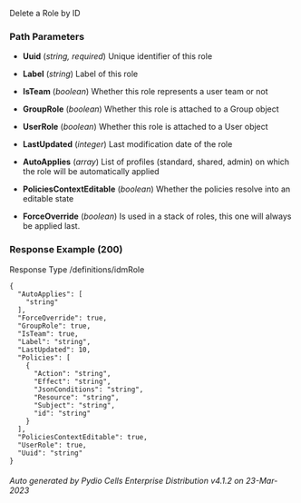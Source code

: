 






 
Delete a Role by ID  


### Path Parameters

 - **Uuid** (_string, required_) Unique identifier of this role

 - **Label** (_string_) Label of this role

 - **IsTeam** (_boolean_) Whether this role represents a user team or not

 - **GroupRole** (_boolean_) Whether this role is attached to a Group object

 - **UserRole** (_boolean_) Whether this role is attached to a User object

 - **LastUpdated** (_integer_) Last modification date of the role

 - **AutoApplies** (_array_) List of profiles (standard, shared, admin) on which the role will be automatically applied

 - **PoliciesContextEditable** (_boolean_) Whether the policies resolve into an editable state

 - **ForceOverride** (_boolean_) Is used in a stack of roles, this one will always be applied last.




### Response Example (200)
Response Type /definitions/idmRole

```
{
  "AutoApplies": [
    "string"
  ],
  "ForceOverride": true,
  "GroupRole": true,
  "IsTeam": true,
  "Label": "string",
  "LastUpdated": 10,
  "Policies": [
    {
      "Action": "string",
      "Effect": "string",
      "JsonConditions": "string",
      "Resource": "string",
      "Subject": "string",
      "id": "string"
    }
  ],
  "PoliciesContextEditable": true,
  "UserRole": true,
  "Uuid": "string"
}
```




###### Auto generated by Pydio Cells Enterprise Distribution v4.1.2 on 23-Mar-2023
